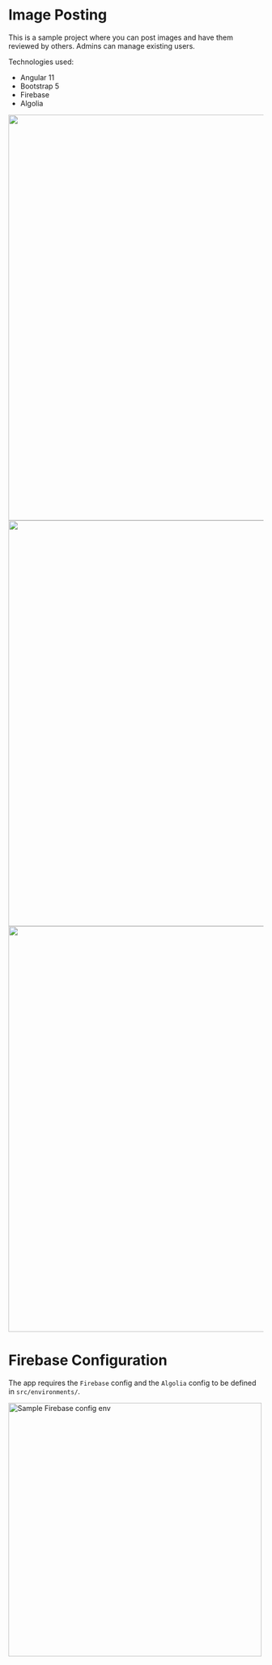 # Image Posting
This is a sample project where you can post images and have them reviewed by others.
Admins can manage existing users.

Technologies used:

- Angular 11
- Bootstrap 5
- Firebase
- Algolia

<img src="https://user-images.githubusercontent.com/23142137/138616730-c7ca5251-5132-4ee6-94e4-c091512372c7.jpg" width=800>

<img src="https://user-images.githubusercontent.com/23142137/138626345-56900bba-935d-4bd8-86a1-f03d3e93f1ec.png" width=800>

<img src="https://user-images.githubusercontent.com/23142137/138616734-c781aafe-89e3-43d2-8575-14dcbe7a54df.jpg" width=800>

# Firebase Configuration

The app requires the `Firebase` config and the `Algolia` config to be defined in `src/environments/`.

<img title="Sample Firebase config env" src="https://user-images.githubusercontent.com/23142137/138622758-f497fb41-501c-4000-a779-f9f996a54736.png" width=500>
